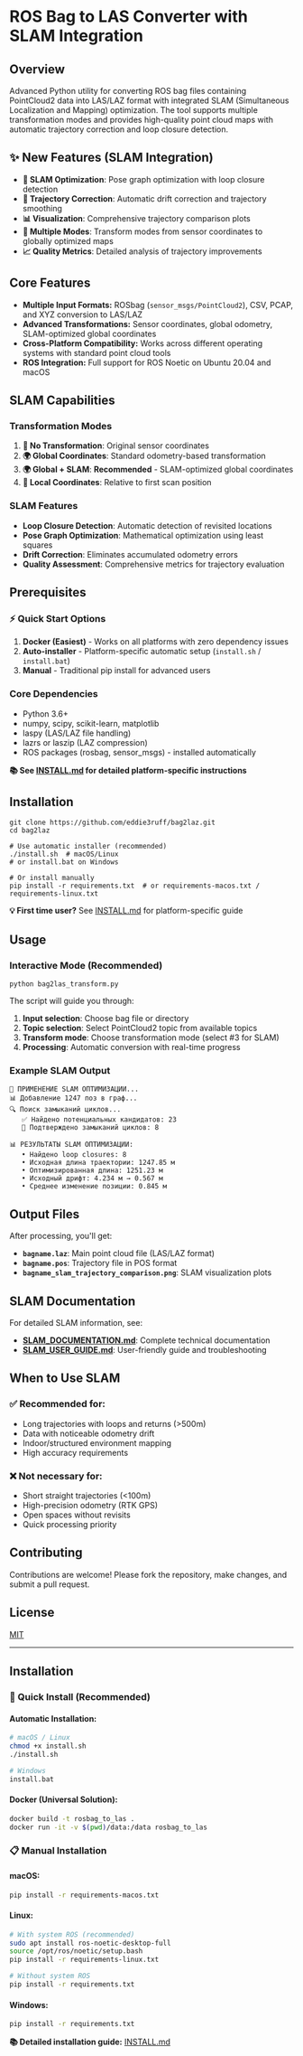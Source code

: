 # ROS Bag to LAS Converter with SLAM Integration

## Overview
Advanced Python utility for converting ROS bag files containing PointCloud2 data into LAS/LAZ format with integrated SLAM (Simultaneous Localization and Mapping) optimization. The tool supports multiple transformation modes and provides high-quality point cloud maps with automatic trajectory correction and loop closure detection.

## ✨ New Features (SLAM Integration)
- **🤖 SLAM Optimization**: Pose graph optimization with loop closure detection
- **🔄 Trajectory Correction**: Automatic drift correction and trajectory smoothing  
- **📊 Visualization**: Comprehensive trajectory comparison plots
- **🎯 Multiple Modes**: Transform modes from sensor coordinates to globally optimized maps
- **📈 Quality Metrics**: Detailed analysis of trajectory improvements

## Core Features
- **Multiple Input Formats:** ROSbag (`sensor_msgs/PointCloud2`), CSV, PCAP, and XYZ conversion to LAS/LAZ
- **Advanced Transformations:** Sensor coordinates, global odometry, SLAM-optimized global coordinates
- **Cross-Platform Compatibility:** Works across different operating systems with standard point cloud tools
- **ROS Integration:** Full support for ROS Noetic on Ubuntu 20.04 and macOS

## SLAM Capabilities

### Transformation Modes
1. **🚫 No Transformation**: Original sensor coordinates
2. **🌍 Global Coordinates**: Standard odometry-based transformation  
3. **🌍 Global + SLAM**: **Recommended** - SLAM-optimized global coordinates
4. **📍 Local Coordinates**: Relative to first scan position

### SLAM Features
- **Loop Closure Detection**: Automatic detection of revisited locations
- **Pose Graph Optimization**: Mathematical optimization using least squares
- **Drift Correction**: Eliminates accumulated odometry errors
- **Quality Assessment**: Comprehensive metrics for trajectory evaluation

## Prerequisites

### ⚡ Quick Start Options

1. **Docker (Easiest)** - Works on all platforms with zero dependency issues
2. **Auto-installer** - Platform-specific automatic setup (`install.sh` / `install.bat`)
3. **Manual** - Traditional pip install for advanced users

### Core Dependencies
- Python 3.6+
- numpy, scipy, scikit-learn, matplotlib
- laspy (LAS/LAZ file handling)
- lazrs or laszip (LAZ compression)
- ROS packages (rosbag, sensor_msgs) - installed automatically

**📚 See [INSTALL.md](INSTALL.md) for detailed platform-specific instructions**

## Installation
```shell
git clone https://github.com/eddie3ruff/bag2laz.git
cd bag2laz

# Use automatic installer (recommended)
./install.sh  # macOS/Linux
# or install.bat on Windows

# Or install manually
pip install -r requirements.txt  # or requirements-macos.txt / requirements-linux.txt
```

**💡 First time user?** See [INSTALL.md](INSTALL.md) for platform-specific guide

## Usage

### Interactive Mode (Recommended)
```shell
python bag2las_transform.py
```

The script will guide you through:
1. **Input selection**: Choose bag file or directory
2. **Topic selection**: Select PointCloud2 topic from available topics
3. **Transform mode**: Choose transformation mode (select #3 for SLAM)
4. **Processing**: Automatic conversion with real-time progress

### Example SLAM Output
```
🤖 ПРИМЕНЕНИЕ SLAM ОПТИМИЗАЦИИ...
📊 Добавление 1247 поз в граф...
🔍 Поиск замыканий циклов...
   ✅ Найдено потенциальных кандидатов: 23
   🎯 Подтверждено замыканий циклов: 8

📊 РЕЗУЛЬТАТЫ SLAM ОПТИМИЗАЦИИ:
   • Найдено loop closures: 8
   • Исходная длина траектории: 1247.85 м
   • Оптимизированная длина: 1251.23 м  
   • Исходный дрифт: 4.234 м → 0.567 м
   • Среднее изменение позиции: 0.845 м
```

## Output Files

After processing, you'll get:
- **`bagname.laz`**: Main point cloud file (LAS/LAZ format)
- **`bagname.pos`**: Trajectory file in POS format  
- **`bagname_slam_trajectory_comparison.png`**: SLAM visualization plots

## SLAM Documentation

For detailed SLAM information, see:
- **[SLAM_DOCUMENTATION.md](SLAM_DOCUMENTATION.md)**: Complete technical documentation
- **[SLAM_USER_GUIDE.md](SLAM_USER_GUIDE.md)**: User-friendly guide and troubleshooting

## When to Use SLAM

### ✅ Recommended for:
- Long trajectories with loops and returns (>500m)
- Data with noticeable odometry drift
- Indoor/structured environment mapping
- High accuracy requirements

### ❌ Not necessary for:
- Short straight trajectories (<100m)  
- High-precision odometry (RTK GPS)
- Open spaces without revisits
- Quick processing priority

## Contributing
Contributions are welcome! Please fork the repository, make changes, and submit a pull request.

## License
[MIT](https://opensource.org/licenses/MIT)

---

## Installation

### 🚀 Quick Install (Recommended)

#### Automatic Installation:
```bash
# macOS / Linux
chmod +x install.sh
./install.sh

# Windows
install.bat
```

#### Docker (Universal Solution):
```bash
docker build -t rosbag_to_las .
docker run -it -v $(pwd)/data:/data rosbag_to_las
```

### 📋 Manual Installation

#### macOS:
```bash
pip install -r requirements-macos.txt
```

#### Linux:
```bash
# With system ROS (recommended)
sudo apt install ros-noetic-desktop-full
source /opt/ros/noetic/setup.bash
pip install -r requirements-linux.txt

# Without system ROS
pip install -r requirements.txt
```

#### Windows:
```bash
pip install -r requirements.txt
```

**📚 Detailed installation guide:** [INSTALL.md](INSTALL.md)